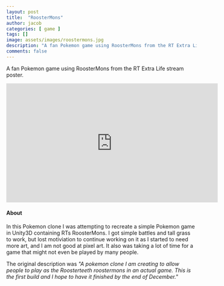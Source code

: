 ```yaml
---
layout: post
title:  "RoosterMons"
author: jacob
categories: [ game ]
tags: []
image: assets/images/roostermons.jpg
description: "A fan Pokemon game using RoosterMons from the RT Extra Life stream poster."
comments: false
---
```


A fan Pokemon game using RoosterMons from the RT Extra Life stream poster.

<iframe width="560" height="315" src="https://www.youtube.com/embed/auT25K7To04" frameborder="0" allow="accelerometer; autoplay; encrypted-media; gyroscope; picture-in-picture" allowfullscreen></iframe>

#### About

In this Pokemon clone I was attempting to recreate a simple Pokemon game in Unity3D containing RTs RoosterMons. I got simple battles and tall grass to work, but lost motiviation to continue working on it as I started to need more art, and I am not good at pixel art. It also was taking a lot of time for a game that might not even be played by many people.

The original description was *"A pokemon clone I am creating to allow people to play as the Roosterteeth roostermons in an actual game. This is the first build and I hope to have it finished by the end of December."*